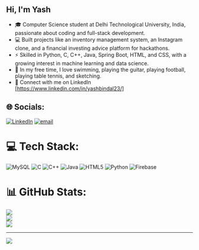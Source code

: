 ## Hi, I'm Yash

- 🎓 Computer Science student at Delhi Technological University, India, passionate about coding and full-stack development.</br>
- 💻 Built projects like an inventory management system, an Instagram clone, and a financial investing advice platform for hackathons.</br>
- ⚡ Skilled in Python, C, C++, Java, Spring Boot, HTML, and CSS, with a growing interest in machine learning and data science.</br>
- 🎸 In my free time, I love swimming, playing the guitar, playing football, playing table tennis, and sketching.</br>
- 🔗 Connect with me on LinkedIn [https://www.linkedin.com/in/yashbindal23/]

  
## 🌐 Socials:
[![LinkedIn](https://img.shields.io/badge/LinkedIn-%230077B5.svg?logo=linkedin&logoColor=white)](https://linkedin.com/in/yashbindal23/) [![email](https://img.shields.io/badge/Email-D14836?logo=gmail&logoColor=white)](mailto:yash.bindal23@gmail.com) 

# 💻 Tech Stack:
![MySQL](https://img.shields.io/badge/mysql-4479A1.svg?style=for-the-badge&logo=mysql&logoColor=white) ![C](https://img.shields.io/badge/c-%2300599C.svg?style=for-the-badge&logo=c&logoColor=white) ![C++](https://img.shields.io/badge/c++-%2300599C.svg?style=for-the-badge&logo=c%2B%2B&logoColor=white) ![Java](https://img.shields.io/badge/java-%23ED8B00.svg?style=for-the-badge&logo=openjdk&logoColor=white) ![HTML5](https://img.shields.io/badge/html5-%23E34F26.svg?style=for-the-badge&logo=html5&logoColor=white) ![Python](https://img.shields.io/badge/python-3670A0?style=for-the-badge&logo=python&logoColor=ffdd54) ![Firebase](https://img.shields.io/badge/firebase-%23039BE5.svg?style=for-the-badge&logo=firebase)
# 📊 GitHub Stats:
![](https://github-readme-stats.vercel.app/api?username=Yash-user&theme=merko&hide_border=false&include_all_commits=false&count_private=false)<br/>
![](https://nirzak-streak-stats.vercel.app/?user=Yash-user&theme=merko&hide_border=false)<br/>
![](https://github-readme-stats.vercel.app/api/top-langs/?username=Yash-user&theme=merko&hide_border=false&include_all_commits=false&count_private=false&layout=compact)

---
[![](https://visitcount.itsvg.in/api?id=Yash-user&icon=0&color=0)](https://visitcount.itsvg.in)

<!-- Proudly created with GPRM ( https://gprm.itsvg.in ) -->
